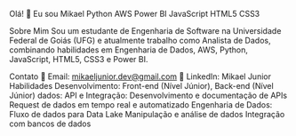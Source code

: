 Olá! 👋 Eu sou Mikael
Python AWS Power BI JavaScript HTML5 CSS3

Sobre Mim
Sou um estudante de Engenharia de Software na Universidade Federal de Goiás (UFG) e atualmente trabalho como Analista de Dados, combinando habilidades em Engenharia de Dados, AWS, Python, JavaScript, HTML5, CSS3 e Power BI.

Contato
📧 Email: mikaeljunior.dev@gmail.com
💼 LinkedIn: Mikael Junior
Habilidades
Desenvolvimento: Front-end (Nível Júnior), Back-end (Nível Júnior)
dados:
API e Integração:
Desenvolvimento e documentação de APIs
Request de dados em tempo real e automatizado
Engenharia de Dados:
Fluxo de dados para Data Lake
Manipulação e análise de dados
Integração com bancos de dados
